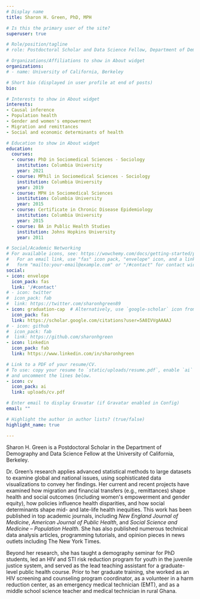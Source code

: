 ```yaml
---
# Display name
title: Sharon H. Green, PhD, MPH

# Is this the primary user of the site?
superuser: true

# Role/position/tagline
# role: Postdoctoral Scholar and Data Science Fellow, Department of Demography

# Organizations/Affiliations to show in About widget
organizations:
# - name: University of California, Berkeley

# Short bio (displayed in user profile at end of posts)
bio:

# Interests to show in About widget
interests:
- Causal inference
- Population health
- Gender and women's empowerment
- Migration and remittances
- Social and economic determinants of health

# Education to show in About widget
education:
  courses:
  - course: PhD in Sociomedical Sciences - Sociology
    institution: Columbia University
    year: 2021
  - course: MPhil in Sociomedical Sciences - Sociology
    institution: Columbia University
    year: 2019
  - course: MPH in Sociomedical Sciences
    institution: Columbia University
    year: 2015
  - course: Certificate in Chronic Disease Epidemiology
    institution: Columbia University
    year: 2015
  - course: BA in Public Health Studies
    institution: Johns Hopkins University
    year: 2011

# Social/Academic Networking
# For available icons, see: https://wowchemy.com/docs/getting-started/page-builder/#icons
#   For an email link, use "fas" icon pack, "envelope" icon, and a link in the
#   form "mailto:your-email@example.com" or "/#contact" for contact widget.
social:
- icon: envelope
  icon_pack: fas
  link: '/#contact'
# - icon: twitter
#  icon_pack: fab
#  link: https://twitter.com/sharonhgreen89
- icon: graduation-cap  # Alternatively, use `google-scholar` icon from `ai` icon pack
  icon_pack: fas
  link: https://scholar.google.com/citations?user=5A0IVVgAAAAJ
# - icon: github
#  icon_pack: fab
#  link: https://github.com/sharonhgreen
- icon: linkedin
  icon_pack: fab
  link: https://www.linkedin.com/in/sharonhgreen

# Link to a PDF of your resume/CV.
# To use: copy your resume to `static/uploads/resume.pdf`, enable `ai` icons in `params.toml`, 
# and uncomment the lines below.
- icon: cv
  icon_pack: ai
  link: uploads/cv.pdf

# Enter email to display Gravatar (if Gravatar enabled in Config)
email: ""

# Highlight the author in author lists? (true/false)
highlight_name: true

---
```


Sharon H. Green is a Postdoctoral Scholar in the Department of Demography and Data Science Fellow at the University of California, Berkeley.

Dr. Green’s research applies advanced statistical methods to large datasets to examine global and national issues, using sophisticated data visualizations to convey her findings. Her current and recent projects have examined how migration and financial transfers (e.g., remittances) shape health and social outcomes (including women's empowerment and gender equity), how policies influence health disparities, and how social determinants shape mid- and late-life health inequities. This work has been published in top academic journals, including *New England Journal of Medicine*, *American Journal of Public Health*, and *Social Science and Medicine – Population Health*. She has also published numerous technical data analysis articles, programming tutorials, and opinion pieces in news outlets including The New York Times. 

Beyond her research, she has taught a demography seminar for PhD students, led an HIV and STI risk reduction program for youth in the juvenile justice system, and served as the lead teaching assistant for a graduate-level public health course. Prior to her graduate training, she worked as an HIV screening and counseling program coordinator, as a volunteer in a harm reduction center, as an emergency medical technician (EMT), and as a middle school science teacher and medical technician in rural Ghana.


<!-- Global site tag (gtag.js) - Google Analytics -->
<script async src="https://www.googletagmanager.com/gtag/js?id=G-C1T2Q3D21K"></script>
<script>
  window.dataLayer = window.dataLayer || [];
  function gtag(){dataLayer.push(arguments);}
  gtag('js', new Date());

  gtag('config', 'G-C1T2Q3D21K');
</script>
